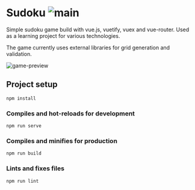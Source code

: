 # Sudoku ![main](https://github.com/MrTimeey/vue-sudoku/workflows/main/badge.svg?branch=main)

Simple sudoku game build with vue.js, vuetify, vuex and vue-router.
Used as a learning project for various technologies.

The game currently uses external libraries for grid generation and validation.


![game-preview](vue-sudoku.gif)

## Project setup
```
npm install
```

### Compiles and hot-reloads for development
```
npm run serve
```

### Compiles and minifies for production
```
npm run build
```

### Lints and fixes files
```
npm run lint
```
